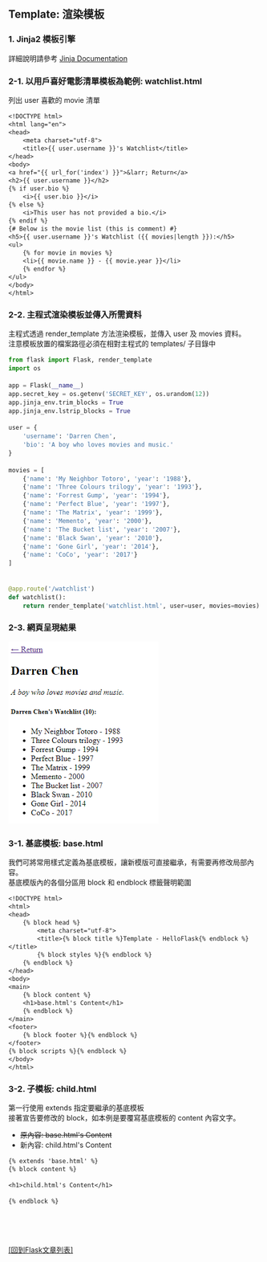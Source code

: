 ## Template: 渲染模板

### 1. Jinja2 模板引擎
詳細說明請參考 [Jinja Documentation](https://jinja.palletsprojects.com/)

### 2-1. 以用戶喜好電影清單模板為範例: watchlist.html
列出 user 喜歡的 movie 清單
```text
<!DOCTYPE html>
<html lang="en">
<head>
    <meta charset="utf-8">
    <title>{{ user.username }}'s Watchlist</title>
</head>
<body>
<a href="{{ url_for('index') }}">&larr; Return</a>
<h2>{{ user.username }}</h2>
{% if user.bio %}
    <i>{{ user.bio }}</i>
{% else %}
    <i>This user has not provided a bio.</i>
{% endif %}
{# Below is the movie list (this is comment) #}
<h5>{{ user.username }}'s Watchlist ({{ movies|length }}):</h5>
<ul>
    {% for movie in movies %}
    <li>{{ movie.name }} - {{ movie.year }}</li>
    {% endfor %}
</ul>
</body>
</html>
```

### 2-2. 主程式渲染模板並傳入所需資料
主程式透過 render_template 方法渲染模板，並傳入 user 及 movies 資料。  
注意模板放置的檔案路徑必須在相對主程式的 templates/ 子目錄中
```python
from flask import Flask, render_template
import os

app = Flask(__name__)
app.secret_key = os.getenv('SECRET_KEY', os.urandom(12))
app.jinja_env.trim_blocks = True
app.jinja_env.lstrip_blocks = True

user = {
    'username': 'Darren Chen',
    'bio': 'A boy who loves movies and music.'
}

movies = [
    {'name': 'My Neighbor Totoro', 'year': '1988'},
    {'name': 'Three Colours trilogy', 'year': '1993'},
    {'name': 'Forrest Gump', 'year': '1994'},
    {'name': 'Perfect Blue', 'year': '1997'},
    {'name': 'The Matrix', 'year': '1999'},
    {'name': 'Memento', 'year': '2000'},
    {'name': 'The Bucket list', 'year': '2007'},
    {'name': 'Black Swan', 'year': '2010'},
    {'name': 'Gone Girl', 'year': '2014'},
    {'name': 'CoCo', 'year': '2017'}
]


@app.route('/watchlist')
def watchlist():
    return render_template('watchlist.html', user=user, movies=movies)
```

### 2-3. 網頁呈現結果
![introduce01](images/introduce01.png)

### 3-1. 基底模板: base.html
我們可將常用樣式定義為基底模板，讓新模版可直接繼承，有需要再修改局部內容。  
基底模版內的各個分區用 block 和 endblock 標籤聲明範圍

<!-- {% raw %} -->
```text
<!DOCTYPE html>
<html>
<head>
    {% block head %}
        <meta charset="utf-8">
        <title>{% block title %}Template - HelloFlask{% endblock %}</title>
        {% block styles %}{% endblock %}
    {% endblock %}
</head>
<body>
<main>
    {% block content %}
    <h1>base.html's Content</h1>
    {% endblock %}
</main>
<footer>
    {% block footer %}{% endblock %}
</footer>
{% block scripts %}{% endblock %}
</body>
</html>
```
<!-- {% endraw %} -->

### 3-2. 子模板: child.html
第一行使用 extends 指定要繼承的基底模板  
接著宣告要修改的 block，如本例是要覆寫基底模板的 content 內容文字。  
* ~~原內容: base.html's Content~~   
* 新內容: child.html's Content   

<!-- {% raw %} -->
```text
{% extends 'base.html' %}
{% block content %}

<h1>child.html's Content</h1>

{% endblock %}
```
<!-- {% endraw %} -->

<br/><br/><br/>

[[回到Flask文章列表]](index.md)  
